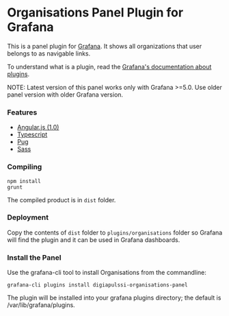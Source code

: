 # Organisations Panel Plugin for Grafana
This is a panel plugin for [Grafana](http://grafana.org/). It shows all organizations that user belongs to as navigable links.

To understand what is a plugin, read the [Grafana's documentation about plugins](https://grafana.com/docs/grafana/latest/plugins/developing/development/).

NOTE: Latest version of this panel works only with Grafana >=5.0. Use older panel version with older Grafana version.

### Features
* [Angular.js (1.0)](https://angularjs.org/)
* [Typescript](https://www.typescriptlang.org/)
* [Pug](https://pugjs.org/api/getting-started.html)
* [Sass](http://sass-lang.com/)

### Compiling
```
npm install
grunt
```
The compiled product is in ``dist`` folder.

### Deployment
Copy the contents of ``dist`` folder to ``plugins/organisations`` folder so Grafana will find the plugin and it can be used in Grafana dashboards.

### Install the Panel
Use the grafana-cli tool to install Organisations from the commandline:
```
grafana-cli plugins install digiapulssi-organisations-panel
```
The plugin will be installed into your grafana plugins directory; the default is /var/lib/grafana/plugins.
